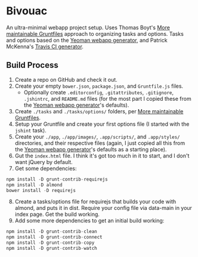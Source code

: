 # Bivouac

An ultra-minimal webapp project setup. Uses Thomas Boyt's [More maintainable Gruntfiles](http://www.thomasboyt.com/2013/09/01/maintainable-grunt.html) approach to organizing tasks and options. Tasks and options based on the [Yeoman webapp generator](https://github.com/yeoman/generator-webapp), and Patrick McKenna's [Travis CI generator](https://github.com/pwmckenna/generator-travis-ci).

## Build Process

1. Create a repo on GitHub and check it out.
2. Create your empty `bower.json`, `package.json`, and `Gruntfile.js` files.
    * Optionally create `.editorconfig`, `.gitattributes`, `.gitignore`, `.jshintrc`, and `README.md` files (for the most part I copied these from the [Yeoman webapp generator](https://github.com/yeoman/generator-webapp)'s defaults).
3. Create `./tasks` and `./tasks/options/` folders, per [More maintainable Gruntfiles](http://www.thomasboyt.com/2013/09/01/maintainable-grunt.html).
4. Setup your Gruntfile and create your first options file (I started with the `jshint` task).
5. Create your `./app`, `./app/images/`, `.app/scripts/`, and `.app/styles/` directories, and their respective files (again, I just copied all this from the [Yeoman webapp generator](https://github.com/yeoman/generator-webapp)'s defaults as a starting place).
6. Gut the `index.html` file. I think it's got too much in it to start, and I don't want jQuery by default.
7. Get some dependencies:
```javascript
npm install -D grunt-contrib-requirejs
npm install -D almond
bower install -D requirejs
```
8. Create a tasks/options file for requirejs that builds your code with almond, and puts it in dist. Require your config file via data-main in your index page. Get the build working.
9. Add some more dependencies to get an initial build working:
```javascript
npm install -D grunt-contrib-clean
npm install -D grunt-contrib-connect
npm install -D grunt-contrib-copy
npm install -D grunt-contrib-watch
```
